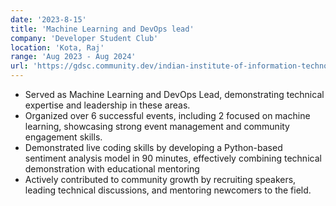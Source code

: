 ```yaml
---
date: '2023-8-15'
title: 'Machine Learning and DevOps lead'
company: 'Developer Student Club'
location: 'Kota, Raj'
range: 'Aug 2023 - Aug 2024'
url: 'https://gdsc.community.dev/indian-institute-of-information-technology-kota-india/'
---
```


- Served as Machine Learning and DevOps Lead, demonstrating technical expertise and leadership in these areas.
- Organized over 6 successful events, including 2 focused on machine learning, showcasing strong event management and community engagement skills.
- Demonstrated live coding skills by developing a Python-based sentiment analysis model in 90 minutes, effectively combining technical demonstration with educational mentoring
- Actively contributed to community growth by recruiting speakers, leading technical discussions, and mentoring newcomers to the field.
